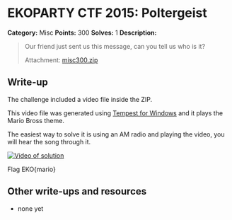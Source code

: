 # EKOPARTY CTF 2015: Poltergeist

**Category:** Misc
**Points:** 300
**Solves:** 1
**Description:**

> Our friend just sent us this message, can you tell us who is it?
> 
> Attachment: [misc300.zip](./misc300.zip)


## Write-up

The challenge included a video file inside the ZIP.

This video file was generated using [Tempest for Windows](https://cryptome.org/2015/09/tempest-test-for-windows.htm) and it plays the Mario Bross theme.

The easiest way to solve it is using an AM radio and playing the video, you will hear the song through it.

[![Video of solution](http://img.youtube.com/vi/hANcSbS7KwQ/0.jpg)](http://www.youtube.com/watch?v=hANcSbS7KwQ) 

Flag EKO{mario}

## Other write-ups and resources

* none yet
